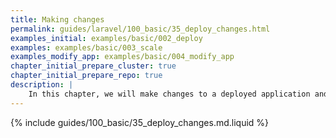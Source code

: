 ```yaml
---
title: Making changes
permalink: guides/laravel/100_basic/35_deploy_changes.html
examples_initial: examples/basic/002_deploy
examples: examples/basic/003_scale
examples_modify_app: examples/basic/004_modify_app
chapter_initial_prepare_cluster: true
chapter_initial_prepare_repo: true
description: |
    In this chapter, we will make changes to a deployed application and its infrastructure, as well as show you how the infrastructure-as-code (IaC) approach works.
---
```


{% include guides/100_basic/35_deploy_changes.md.liquid %}
